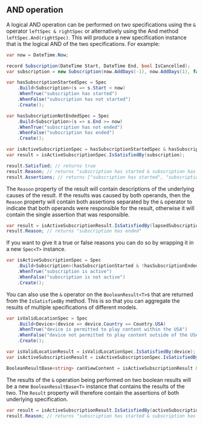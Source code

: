 ﻿## AND operation

A logical AND operation can be performed on two specifications using the `&` operator 
```leftSpec & rightSpec``` or alternatively using the And  method ```leftSpec.And(rightSpec)```. This will produce a new 
specification instance that is the logical AND of the two specifications.  For example:

```csharp
var now = DateTime.Now;

record Subscription(DateTime Start, DateTime End, bool IsCancelled);
var subscription = new Subscription(now.AddDays(-1), now.AddDays(1), false);

var hasSubscriptionStartedSpec = Spec
    .Build<Subscription>(s => s.Start < now)
    .WhenTrue("subscription has started")
    .WhenFalse("subscription has not started")
    .Create();

var hasSubscriptionNotEndedSpec = Spec
    .Build<Subscription>(s => s.End >= now)
    .WhenTrue("subscription has not ended")
    .WhenFalse("subscription has ended")
    .Create();

var isActiveSubscriptionSpec = hasSubscriptionStartedSpec & hasSubscriptionNotEndedSpec;
var result = isActiveSubscriptionSpec.IsSatisfiedBy(subscription);

result.Satisfied; // returns true
result.Reason; // returns "subscription has started & subscription has not ended"
result.Assertions; // returns ["subscription has started", "subscription has not ended"]
```

The `Reason` property of the result will contain descriptions of the underlying causes of the result. If the results was
caused by both operands, then the `Reason` property will contain both assertions separated by the `&` operator to
indicate that both operands were responsible for the result, otherwise it will contain the single assertion that was
responsible.

```csharp
var result = isActiveSubscriptionResult.IsSatisfiedBy(lapsedSubscription);
result.Reason; // returns "subscription has ended"
```

If you want to give it a true or false reasons you can do so by wrapping it in a new `Spec<T>` instance.

```csharp
var isActiveSubscriptionSpec = Spec
    .Build<Subscription>(hasSubscriptionStarted & !hasSubscriptionEnded)
    .WhenTrue("subscription is active")
    .WhenFalse("subscription is not active")
    .Create();
```

You can also use the `&` operator on the `BooleanResult<T>`s that are returned from the `IsSatisfiedBy` method. This is
so that you can aggregate the results of multiple specifications of different models.

```csharp
var isValidLocationSpec = Spec
    .Build<Device>(device => device.Country == Country.USA)
    .WhenTrue("device is permitted to play content within the USA")
    .WhenFalse("device not permitted to play content outside of the USA")
    .Create();

var isValidLocationResult = isValidLocationSpec.IsSatisfiedBy(device);
var isActiveSubscriptionResult = isActiveSubscriptionSpec.IsSatisfiedBy(subscription)

BooleanResultBase<string> canViewContent = isActiveSubscriptionResult & isValidLocationResult;
```

The results of the `&` operation being performed on two boolean results will be a new `BooleanResultBase<T>` instance that contains the results of the two.
The `Result`
property will therefore contain the assertions of both underlying specification.

```csharp
var result = isActiveSubscriptionResult.IsSatisfiedBy(activeSubscription);
result.Reason; // returns "subscription has started & subscription has not ended"
```